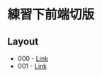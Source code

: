 # 練習下前端切版

## Layout

- 000 - [Link](https://dopamine908.github.io/FrontLayoutPractice/html/000.html)
- 001 - [Link](https://dopamine908.github.io/FrontLayoutPractice/html/001.html)

